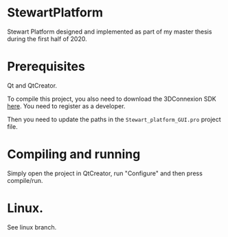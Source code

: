 # StewartPlatform
Stewart Platform designed and implemented as part of my master thesis during the first half of 2020.


# Prerequisites 

Qt and QtCreator.

To compile this project, you also need to download the 3DConnexion SDK [here](https://www.3dconnexion.eu/service/software-developer.html). You need to register as a developer. 

Then you need to update the paths in the `Stewart_platform_GUI.pro` project file. 

# Compiling and running
Simply open the project in QtCreator, run "Configure" and then press compile/run.

# Linux. 
See linux branch.



